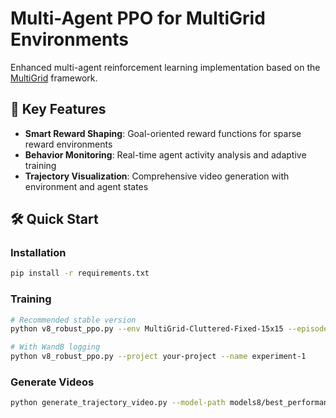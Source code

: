 # Multi-Agent PPO for MultiGrid Environments

Enhanced multi-agent reinforcement learning implementation based on the [MultiGrid](https://github.com/maximecb/gym-minigrid) framework.

## 🚀 Key Features

- **Smart Reward Shaping**: Goal-oriented reward functions for sparse reward environments  
- **Behavior Monitoring**: Real-time agent activity analysis and adaptive training
- **Trajectory Visualization**: Comprehensive video generation with environment and agent states

## 🛠️ Quick Start

### Installation
```bash
pip install -r requirements.txt
```

### Training
```bash
# Recommended stable version
python v8_robust_ppo.py --env MultiGrid-Cluttered-Fixed-15x15 --episodes 100000

# With WandB logging
python v8_robust_ppo.py --project your-project --name experiment-1
```

### Generate Videos
```bash
python generate_trajectory_video.py --model-path models8/best_performance --env MultiGrid-Cluttered-Fixed-15x15
```
